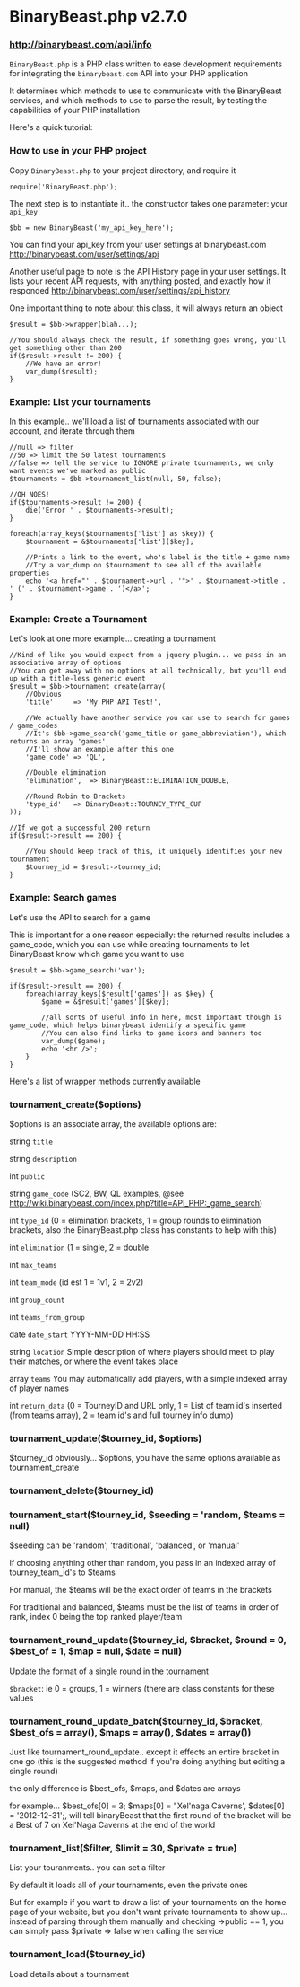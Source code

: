 # BinaryBeast.php v2.7.0
### <http://binarybeast.com/api/info>

`BinaryBeast.php` is a PHP class written to ease development requirements for integrating the `binarybeast.com` API into your PHP application


It determines which methods to use to communicate with the BinaryBeast services, and which methods to use to parse the result, by testing the capabilities of your PHP installation

Here's a quick tutorial:

### How to use in your PHP project

Copy `BinaryBeast.php` to your project directory, and require it


	require('BinaryBeast.php');


The next step is to instantiate it.. the constructor takes one parameter: your `api_key`


	$bb = new BinaryBeast('my_api_key_here');


You can find your api_key from your user settings at binarybeast.com <http://binarybeast.com/user/settings/api>

Another useful page to note is the API History page in your user settings.  It lists your recent API requests, with anything posted, and exactly how it responded
<http://binarybeast.com/user/settings/api_history>


One important thing to note about this class, it will always return an object

	$result = $bb->wrapper(blah...);

	//You should always check the result, if something goes wrong, you'll get something other than 200
	if($result->result != 200) {
		//We have an error!
		var_dump($result);
	}


### Example: List your tournaments

In this example.. we'll load a list of tournaments associated with our account, and iterate through them


	//null => filter
	//50 => limit the 50 latest tournaments
	//false	=> tell the service to IGNORE private tournaments, we only want events we've marked as public
	$tournaments = $bb->tournament_list(null, 50, false);

	//OH NOES!
	if($tournaments->result != 200) {
		die('Error ' . $tournaments->result);
	}

	foreach(array_keys($tournaments['list'] as $key)) {
		$tournament = &$tournaments['list'][$key];

		//Prints a link to the event, who's label is the title + game name
		//Try a var_dump on $tournament to see all of the available properties
		echo '<a href="' . $tournament->url . '">' . $tournament->title . ' (' . $tournament->game . ')</a>';
	}


### Example: Create a Tournament

Let's look at one more example... creating a tournament

	//Kind of like you would expect from a jquery plugin... we pass in an associative array of options
	//You can get away with no options at all technically, but you'll end up with a title-less generic event
	$result = $bb->tournament_create(array(
		//Obvious
		'title' 	=> 'My PHP API Test!',

		//We actually have another service you can use to search for games / game_codes
		//It's $bb->game_search('game_title or game_abbreviation'), which returns an array 'games'
		//I'll show an example after this one
		'game_code'	=> 'QL',

		//Double elimination
		'elimination', 	=> BinaryBeast::ELIMINATION_DOUBLE,

		//Round Robin to Brackets
		'type_id' 	=> BinaryBeast::TOURNEY_TYPE_CUP
	));

	//If we got a successful 200 return
	if($result->result == 200) {

		//You should keep track of this, it uniquely identifies your new tournament
		$tourney_id = $result->tourney_id;
	}


### Example: Search games

Let's use the API to search for a game

This is important for a one reason especially: the returned results includes a game_code, which you can use while creating tournaments to let BinaryBeast know which game you want to use


	$result = $bb->game_search('war');

	if($result->result == 200) {
		foreach(array_keys($result['games']) as $key) {
			$game = &$result['games'][$key];

			//all sorts of useful info in here, most important though is game_code, which helps binarybeast identify a specific game
			//You can also find links to game icons and banners too
			var_dump($game);
			echo '<hr />';
		}
	}






Here's a list of wrapper methods currently available

### tournament_create($options)
$options is an associate array, the available options are: 


string `title`

string `description`

int    `public`

string `game_code`            	(SC2, BW, QL examples, @see <http://wiki.binarybeast.com/index.php?title=API_PHP:_game_search>)

int    `type_id`              	(0 = elimination brackets, 1 = group rounds to elimination brackets, also the BinaryBeast.php class has constants to help with this)

int    `elimination`          	(1 = single, 2 = double

int    `max_teams`

int    `team_mode`            	(id est 1 = 1v1, 2 = 2v2)

int    `group_count`

int    `teams_from_group`

date   `date_start`		YYYY-MM-DD HH:SS

string `location`		Simple description of where players should meet to play their matches, or where the event takes place

array  `teams`			You may automatically add players, with a simple indexed array of player names

int    `return_data`          	(0 = TourneyID and URL only, 1 = List of team id's inserted (from teams array), 2 = team id's and full tourney info dump)



### tournament_update($tourney_id, $options)

$tourney_id obviously... $options, you have the same options available as tournament_create



### tournament_delete($tourney_id)


### tournament_start($tourney_id, $seeding = 'random, $teams = null)

$seeding can be 'random', 'traditional', 'balanced', or 'manual'

If choosing anything other than random, you pass in an indexed array of tourney_team_id's to $teams

For manual, the $teams will be the exact order of teams in the brackets

For traditional and balanced, $teams must be the list of teams in order of rank, index 0 being the top ranked player/team



### tournament_round_update($tourney_id, $bracket, $round = 0, $best_of = 1, $map = null, $date = null)

Update the format of a single round in the tournament

`$bracket`: ie 0 = groups, 1 = winners (there are class constants for these values


### tournament_round_update_batch($tourney_id, $bracket, $best_ofs = array(), $maps = array(), $dates = array())

Just like tournament_round_update.. except it effects an entire bracket in one go (this is the suggested method if you're doing anything but editing a single round)

the only difference is $best_ofs, $maps, and $dates are arrays

for example... $best_ofs[0] = 3; $maps[0] = "Xel'naga Caverns', $dates[0] = '2012-12-31';, will tell binaryBeast that the first round of the bracket will be a Best of 7 on Xel'Naga Caverns at the end of the world



### tournament_list($filter, $limit = 30, $private = true)

List your touranments.. you can set a filter

By default it loads all of your tournaments, even the private ones

But for example if you want to draw a list of your tournaments on the home page of your website, but you don't want private tournaments to show up... instead of parsing through them manually and checking ->public == 1, you can simply pass $private => false when calling the service



### tournament_load($tourney_id)

Load details about a tournament